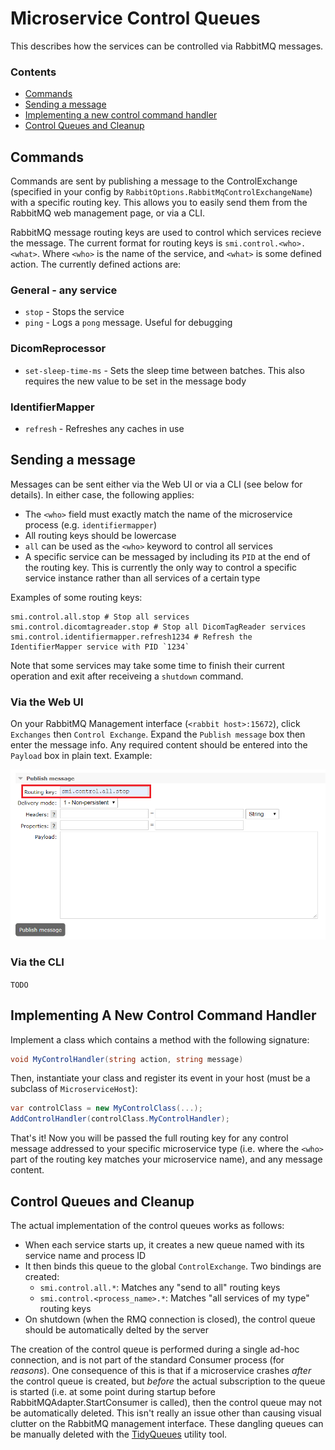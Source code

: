 
# Microservice Control Queues

This describes how the services can be controlled via RabbitMQ messages.

### Contents

- [Commands](#commands)
- [Sending a message](#sending-a-message)
- [Implementing a new control command handler](#implementing-a-new-control-command-handler)
- [Control Queues and Cleanup](#control-queues-and-cleanup)

## Commands

Commands are sent by publishing a message to the ControlExchange (specified in your config by `RabbitOptions.RabbitMqControlExchangeName`) with a specific routing key. This allows you to easily send them from the RabbitMQ web management page, or via a CLI.

RabbitMQ message routing keys are used to control which services recieve the message. The current format for routing keys is `smi.control.<who>.<what>`. Where `<who>` is the name of the service, and `<what>` is some defined action. The currently defined actions are:

### General - any service

- `stop` - Stops the service
- `ping` - Logs a `pong` message. Useful for debugging

### DicomReprocessor

- `set-sleep-time-ms` - Sets the sleep time between batches. This also requires the new value to be set in the message body

### IdentifierMapper

- `refresh` - Refreshes any caches in use


## Sending a message

Messages can be sent either via the Web UI or via a CLI (see below for details). In either case, the following applies:

- The `<who>` field must exactly match the name of the microservice process (e.g. `identifiermapper`)
- All routing keys should be lowercase
- `all` can be used as the `<who>` keyword to control all services
- A specific service can be messaged by including its `PID` at the end of the routing key. This is currently the only way to control a specific service instance rather than all services of a certain type

Examples of some routing keys:

```text
smi.control.all.stop # Stop all services
smi.control.dicomtagreader.stop # Stop all DicomTagReader services
smi.control.identifiermapper.refresh1234 # Refresh the IdentifierMapper service with PID `1234`
```

Note that some services may take some time to finish their current operation and exit after receiveing a `shutdown` command.


### Via the Web UI

On your RabbitMQ Management interface (`<rabbit host>:15672`), click `Exchanges` then `Control Exchange`. Expand the `Publish message` box then enter the message info. Any required content should be entered into the `Payload` box in plain text. Example:

![test](Images/control-queue-publish.PNG)

### Via the CLI

`TODO`

## Implementing A New Control Command Handler

Implement a class which contains a method with the following signature:

```c#
void MyControlHandler(string action, string message)
```

Then, instantiate your class and register its event in your host (must be a subclass of `MicroserviceHost`):

```c#
var controlClass = new MyControlClass(...);
AddControlHandler(controlClass.MyControlHandler);
```

That's it! Now you will be passed the full routing key for any control message addressed to your specific microservice type (i.e. where the `<who>` part of the routing key matches your microservice name), and any message content.

## Control Queues and Cleanup

The actual implementation of the control queues works as follows:

- When each service starts up, it creates a new queue named with its service name and process ID
- It then binds this queue to the global `ControlExchange`. Two bindings are created:
  - `smi.control.all.*`: Matches any "send to all" routing keys
  - `smi.control.<process_name>.*`: Matches "all services of my type" routing keys
- On shutdown (when the RMQ connection is closed), the control queue should be automatically delted by the server

The creation of the control queue is performed during a single ad-hoc connection, and is not part of the standard Consumer process (for _reasons_). One consequence of this is that if a microservice crashes _after_ the control queue is created, but _before_ the actual subscription to the queue is started (i.e. at some point during startup before RabbitMQAdapter.StartConsumer is called), then the control queue may not be automatically deleted. This isn't really an issue other than causing visual clutter on the RabbitMQ management interface. These dangling queues can be manually deleted with the [TidyQueues](../../../Utils/RabbitMqTidyQueues) utility tool.

